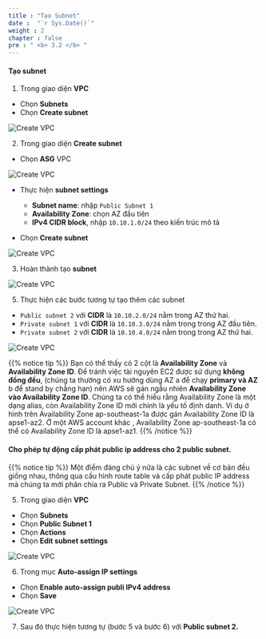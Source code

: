 ```yaml
---
title : "Tạo Subnet"
date :  "`r Sys.Date()`" 
weight : 2 
chapter : false
pre : " <b> 3.2 </b> "
---
```


#### Tạo subnet

1. Trong giao diện **VPC**

- Chọn **Subnets**
- Chọn **Create subnet**

![Create VPC](/images/3-Prerequiste/3.1-vpcandsubnet/0006-createvpcandsubnet.png?featherlight=false&width=90pc)

2. Trong giao diện **Create subnet**

- Chọn **ASG** VPC

![Create VPC](/images/3-Prerequiste/3.1-vpcandsubnet/0007-createvpcandsubnet.png?featherlight=false&width=90pc)

- Thực hiện **subnet settings**

	- **Subnet name**: nhập `Public Subnet 1`
	- **Availability Zone**: chọn AZ đầu tiên
	- **IPv4 CIDR block**, nhập `10.10.1.0/24` theo kiến trúc mô tả 
- Chọn **Create subnet**

![Create VPC](/images/3-Prerequiste/3.1-vpcandsubnet/0008-createvpcandsubnet.png?featherlight=false&width=90pc)

3. Hoàn thành tạo **subnet**

![Create VPC](/images/3-Prerequiste/3.1-vpcandsubnet/0009-createvpcandsubnet.png?featherlight=false&width=90pc)

5. Thực hiện các bước tương tự tạo thêm các subnet

-  `Public subnet 2` với **CIDR** là `10.10.2.0/24` nằm trong AZ thứ hai.
- `Private subnet 1` với **CIDR** là `10.10.3.0/24` nằm trong trong AZ đầu tiên.
- `Private subnet 2` với **CIDR** là `10.10.4.0/24` nằm trong trong AZ thứ hai.

![Create VPC](/images/3-Prerequiste/3.1-vpcandsubnet/00010-createvpcandsubnet.png?featherlight=false&width=90pc)

{{% notice tip %}}
Bạn có thể thấy có 2 cột là **Availability Zone** và **Availability Zone ID**. Để tránh việc tài nguyên EC2 được sử dụng **không đồng đều**, (chúng ta thường có xu hướng dùng AZ a để chạy **primary và AZ** b để stand by chẳng hạn) nên AWS sẽ gán ngẫu nhiên **Availability Zone vào Availability Zone ID**. Chúng ta có thể hiểu rằng Availability Zone là một dạng alias, còn Availability Zone ID mới chính là yếu tố định danh. Ví dụ ở hình trên Availability Zone ap-southeast-1a được gán Availability Zone ID là apse1-az2. Ở một AWS account khác , Availability Zone ap-southeast-1a có thể có Availability Zone ID là apse1-az1.
{{% /notice %}}

#### Cho phép tự động cấp phát public ip address cho 2 public subnet.

{{% notice tip %}}
Một điểm đáng chú ý nữa là các subnet về cơ bản đều giống nhau, thông qua cấu hình route table và cấp phát public IP address mà chúng ta mới phân chia ra Public và Private Subnet.
{{% /notice %}}


5. Trong giao diện **VPC**

- Chọn **Subnets**
- Chọn **Public Subnet 1**
- Chọn **Actions**
- Chọn **Edit subnet settings**

![Create VPC](/images/3-Prerequiste/3.1-vpcandsubnet/00011-createvpcandsubnet.png?featherlight=false&width=90pc)

6. Trong mục **Auto-assign IP settings**

- Chọn **Enable auto-assign publi IPv4 address**
- Chọn **Save**

![Create VPC](/images/3-Prerequiste/3.1-vpcandsubnet/00012-createvpcandsubnet.png?featherlight=false&width=90pc)

7. Sau đó thực hiện tương tự (bước 5 và bước 6) với  **Public subnet 2.**